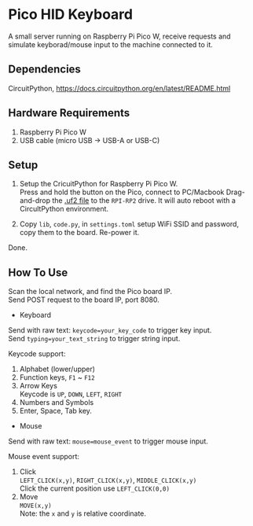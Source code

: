 
Pico HID Keyboard
=================


A small server running on Raspberry Pi Pico W, receive requests and simulate keyborad/mouse input to the machine connected to it.


Dependencies
------------

CircuitPython, https://docs.circuitpython.org/en/latest/README.html  


Hardware Requirements
---------------------

1. Raspberry Pi Pico W  
2. USB cable (micro USB -> USB-A or USB-C)  


Setup
-----

1. Setup the CricuitPython for Raspberry Pi Pico W.  
   Press and hold the button on the Pico, connect to PC/Macbook
   Drag-and-drop the [.uf2 file](https://circuitpython.org/board/raspberry_pi_pico_w/) to the `RPI-RP2` drive.
   It will auto reboot with a CircultPython environment.

2. Copy `lib`, `code.py`, in `settings.toml` setup WiFi SSID and password, copy them to the board.
   Re-power it.

Done.  


How To Use
----------

Scan the local network, and find the Pico board IP.  
Send POST request to the board IP, port 8080.  

* Keyboard  

Send with raw text: `keycode=your_key_code` to trigger key input.  
Send `typing=your_text_string` to trigger string input.  

Keycode support:  
1. Alphabet (lower/upper)  
2. Function keys, `F1` ~ `F12`  
3. Arrow Keys  
   Keycode is `UP`, `DOWN`, `LEFT`, `RIGHT`  
4. Numbers and Symbols  
5. Enter, Space, Tab key.  

* Mouse

Send with raw text: `mouse=mouse_event` to trigger mouse input.  

Mouse event support:  
1. Click  
   `LEFT_CLICK(x,y)`, `RIGHT_CLICK(x,y)`, `MIDDLE_CLICK(x,y)`  
   Click the current position use `LEFT_CLICK(0,0)`
2. Move  
   `MOVE(x,y)`  
Note: the `x` and `y` is relative coordinate.  